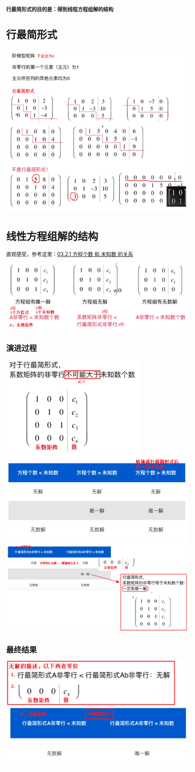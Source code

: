 **行最简形式的目的是：得到线程方程组解的结构**
# 行最简形式
![](../photo/Pasted%20image%2020240209143045.png)

# 线性方程组解的结构
直观感受，参考这里：[03.2.1 方程个数 和 未知数 的关系](03.2.1%20方程个数%20和%20未知数%20的关系.md)    


![](../photo/Pasted%20image%2020240209162225.png)
## 演进过程
![](../photo/Pasted%20image%2020240209151533.png)
![](../photo/Pasted%20image%2020240209154753.png)
![](../photo/Pasted%20image%2020240209155858.png)

## 最终结果
![](../photo/Pasted%20image%2020240209160604.png)
